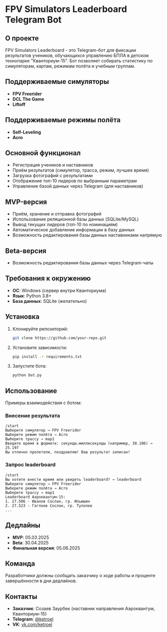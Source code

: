 # FPV Simulators Leaderboard Telegram Bot

## О проекте

FPV Simulators Leaderboard - это Telegram-бот для фиксации результатов учеников, обучающихся управлению БПЛА в детском технопарке "Кванториум-15". Бот позволяет собирать статистику по симуляторам, картам, режимам полёта и учебным группам.

## Поддерживаемые симуляторы
- **FPV Freerider**
- **DCL The Game**
- **Liftoff**

## Поддерживаемые режимы полёта
- **Self-Leveling**
- **Acro**

## Основной функционал
- Регистрация учеников и наставников
- Приём результатов (симулятор, трасса, режим, лучшее время)
- Загрузка фотографий с результатами
- Отображение топ-10 лидеров по выбранным параметрам
- Управление базой данных через Telegram (для наставников)

## MVP-версия
- Приём, хранение и отправка фотографий
- Использование реляционной базы данных (SQLite/MySQL)
- Вывод текущих лидеров (топ-10 по номинациям)
- Автоматическое добавление информации в базу данных
- Возможность редактирования базы данных наставниками напрямую

## Beta-версия
- Возможность редактирования базы данных через Telegram-чаты

## Требования к окружению
- **ОС**: Windows (сервер внутри Кванториума)
- **Язык**: Python 3.8+
- **База данных**: SQLite (желательно)

## Установка
1. Клонируйте репозиторий:
   ```sh
   git clone https://github.com/your-repo.git
   ```
2. Установите зависимости:
   ```sh
   pip install -r requirements.txt
   ```
3. Запустите бота:
   ```sh
   python bot.py
   ```

## Использование
Примеры взаимодействия с ботом:
### Внесение результата
```
/start
Выберите симулятор → FPV Freerider
Выберите режим полёта → Acro
Выберите трассу → map1
Введите время в формате: секунды.миллисекунды (например, 38.106) → 25.197
Вы отлично пролетели, поздравляю! Ваш результат записан!
```

### Запрос leaderboard
```
/start
Вы хотите внести время или увидеть leaderboard? → leaderboard
Выберите симулятор → FPV Freerider
Выберите режим полёта → Acro
Выберите трассу → map1
Leaderboard Аэроквантум-15:
1. 27.506 - Иванов Сослан, гр. Ильюшин
2. 27.523 - Гаглоев Сослан, гр. Туполев
...
```

## Дедлайны
- **MVP**: 05.03.2025
- **Beta**: 30.04.2025
- **Финальная версия**: 05.06.2025

## Команда
Разработчики должны сообщать заказчику о ходе работы и проценте завершённости в дни дедлайнов.

## Контакты
- **Заказчик**: Созаев Заурбек (наставник направления Аэроквантум, Кванториум-15)
- **Telegram**: [@ketroel](https://t.me/ketroel)
- **VK**: [vk.com/ketroel](https://vk.com/ketroel)
